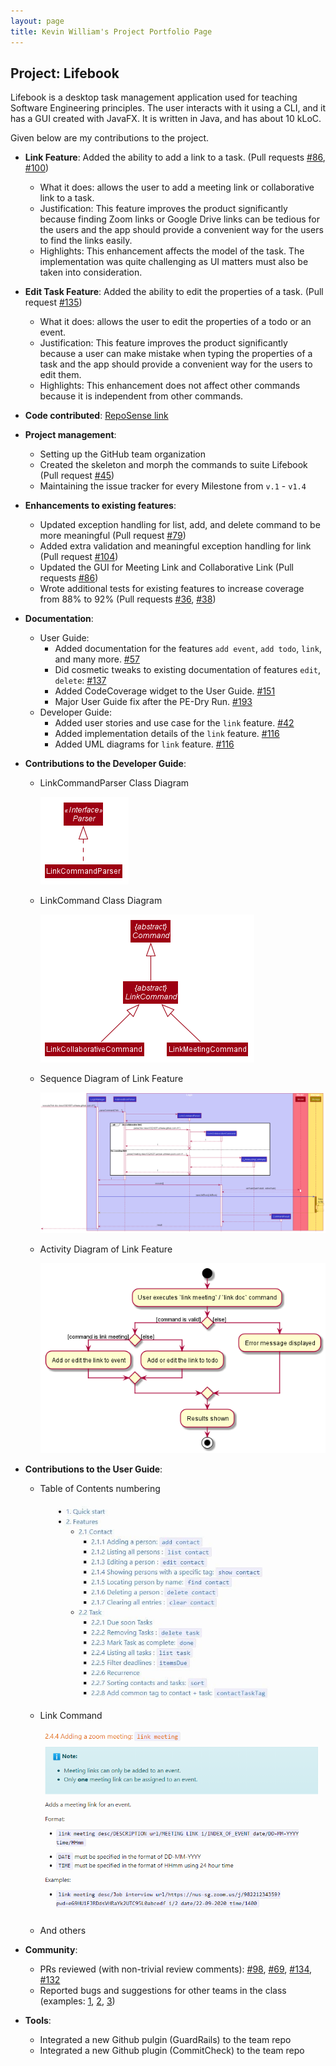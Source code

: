 ```yaml
---
layout: page
title: Kevin William's Project Portfolio Page
---
```


## Project: Lifebook

Lifebook is a desktop task management application used for teaching Software Engineering principles. The user interacts with it using a CLI, and it has a GUI created with JavaFX. It is written in Java, and has about 10 kLoC.

Given below are my contributions to the project.

* **Link Feature**: Added the ability to add a link to a task. (Pull requests [\#86](https://github.com/AY2021S1-CS2103T-F12-4/tp/pull/86), [\#100](https://github.com/AY2021S1-CS2103T-F12-4/tp/pull/100))
  * What it does: allows the user to add a meeting link or collaborative link to a task. 
  * Justification: This feature improves the product significantly because finding Zoom links or Google Drive links can be tedious for the users and the app should provide a convenient way for the users to find the links easily.
  * Highlights: This enhancement affects the model of the task. The implementation was quite challenging as UI matters must also be taken into consideration.

* **Edit Task Feature**: Added the ability to edit the properties of a task. (Pull request [\#135](https://github.com/AY2021S1-CS2103T-F12-4/tp/pull/135))
  * What it does: allows the user to edit the properties of a todo or an event.
  * Justification: This feature improves the product significantly because a user can make mistake when typing the properties of a task and the app should provide a convenient way for the users to edit them.
  * Highlights: This enhancement does not affect other commands because it is independent from other commands.

* **Code contributed**: [RepoSense link](https://nus-cs2103-ay2021s1.github.io/tp-dashboard/#breakdown=true&search=kevnw&sort=groupTitle&sortWithin=title&since=2020-08-14&timeframe=commit&mergegroup=&groupSelect=groupByRepos&checkedFileTypes=docs~functional-code~test-code~other)

* **Project management**:
  * Setting up the GitHub team organization
  * Created the skeleton and morph the commands to suite Lifebook (Pull request [\#45](https://github.com/AY2021S1-CS2103T-F12-4/tp/pull/45))
  * Maintaining the issue tracker for every Milestone from `v.1` - `v1.4`

* **Enhancements to existing features**:
  * Updated exception handling for list, add, and delete command to be more meaningful (Pull request [\#79](https://github.com/AY2021S1-CS2103T-F12-4/tp/pull/79))
  * Added extra validation and meaningful exception handling for link (Pull request [\#104](https://github.com/AY2021S1-CS2103T-F12-4/tp/pull/104))
  * Updated the GUI for Meeting Link and Collaborative Link (Pull requests [\#86](https://github.com/AY2021S1-CS2103T-F12-4/tp/pull/86/))
  * Wrote additional tests for existing features to increase coverage from 88% to 92% (Pull requests [\#36](), [\#38]())

* **Documentation**:
  * User Guide:
    * Added documentation for the features `add event`, `add todo`, `link`, and many more. [\#57](https://github.com/AY2021S1-CS2103T-F12-4/tp/pull/57/)
    * Did cosmetic tweaks to existing documentation of features `edit`, `delete`: [\#137](https://github.com/AY2021S1-CS2103T-F12-4/tp/pull/137/)
    * Added CodeCoverage widget to the User Guide. [\#151](https://github.com/AY2021S1-CS2103T-F12-4/tp/pull/151)
    * Major User Guide fix after the PE-Dry Run. [\#193](https://github.com/AY2021S1-CS2103T-F12-4/tp/pull/193)
  * Developer Guide:
    * Added user stories and use case for the `link` feature. [\#42](https://github.com/AY2021S1-CS2103T-F12-4/tp/pull/42/)
    * Added implementation details of the `link` feature. [\#116](https://github.com/AY2021S1-CS2103T-F12-4/tp/pull/116/)
    * Added UML diagrams for `link` feature. [\#116](https://github.com/AY2021S1-CS2103T-F12-4/tp/pull/116/)
    
* **Contributions to the Developer Guide**:

    * LinkCommandParser Class Diagram

        ![ParserClassDiagram](../images/linkFunction/ParserClassDiagram.png)
    
    * LinkCommand Class Diagram
   
        ![CommandClassDiagram](../images/linkFunction/CommandClassDiagram.png)

    * Sequence Diagram of Link Feature
    
        ![FilterSequenceDiagram](../images/linkFunction/LinkSequenceDiagram.png)
    
    * Activity Diagram of Link Feature
    
        ![FilterActivityDiagram](../images/linkFunction/LinkActivityDiagram.png)

* **Contributions to the User Guide**:

    * Table of Contents numbering
    
        ![TableOfContents](../images/PPP-kevnw/tableofcontents.png)

    * Link Command
    
        ![LinkCommand](../images/PPP-kevnw/linkmeeting.png)
        
    * And others

* **Community**:
  * PRs reviewed (with non-trivial review comments): [\#98](https://github.com/AY2021S1-CS2103T-F12-4/tp/pull/98), [\#69](https://github.com/AY2021S1-CS2103T-F12-4/tp/pull/69), [\#134](https://github.com/AY2021S1-CS2103T-F12-4/tp/pull/134), [\#132](https://github.com/AY2021S1-CS2103T-F12-4/tp/pull/132)
  * Reported bugs and suggestions for other teams in the class (examples: [1](https://github.com/AY2021S1-CS2103T-T15-3/tp/issues/231), [2](https://github.com/AY2021S1-CS2103T-T15-3/tp/issues/233), [3](https://github.com/AY2021S1-CS2103T-T15-3/tp/issues/235))

* **Tools**:
  * Integrated a new Github pulgin (GuardRails) to the team repo
  * Integrated a new Github plugin (CommitCheck) to the team repo

